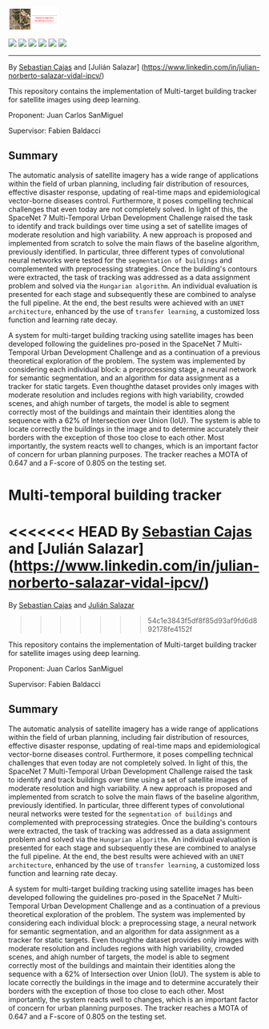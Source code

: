 <a href="https://github.com/sebasmos/Building.predictor"> 
 
    
<img src="./.github/TRDP.png" width="100"></a>
 

<p align="left">
    <a href="https://www.python.org/">
      <img src="https://img.shields.io/badge/Python-3.8-ff69b4.svg" /></a>
    <a href= "https://pytorch.org/">
      <img src="https://img.shields.io/badge/PyTorch-1.8-2BAF2B.svg" /></a>
    <a href= "https://github.com/zudi-lin/pytorch_connectomics/blob/master/LICENSE">
      <img src="https://img.shields.io/badge/License-MIT-blue.svg" /></a>
    <a href= "https://zudi-lin.github.io/pytorch_connectomics/build/html/index.html">
      <img src="https://img.shields.io/badge/Doc-Latest-2BAF2B.svg" /></a>
    <a href= "https://join.slack.com/t/pytorchconnectomics/shared_invite/zt-obufj5d1-v5_NndNS5yog8vhxy4L12w">
      <img src="https://img.shields.io/badge/Slack-Join-CC8899.svg" /></a>
    <a href= "https://arxiv.org/abs/2112.05754">
      <img src="https://img.shields.io/badge/arXiv-2112.05754-FF7F50.svg" /></a>
</p>

<hr/>


 

By [Sebastian Cajas](https://www.linkedin.com/in/sebasmos777/) and [Julián Salazar] (https://www.linkedin.com/in/julian-norberto-salazar-vidal-ipcv/)

This repository contains the implementation of Multi-target building tracker for satellite images using deep learning.
 
Proponent: Juan Carlos SanMiguel 

Supervisor: Fabien Baldacci

## Summary

The automatic analysis of satellite imagery has a wide range of applications within the field of urban planning, including fair distribution of resources, effective disaster response, updating of real-time maps and epidemiological vector-borne diseases control. Furthermore, it poses compelling technical challenges that even today are not completely solved. In light of this, the SpaceNet 7 Multi-Temporal Urban Development Challenge raised the task to identify and track buildings over time using a set of satellite images of moderate resolution and high variability. A new approach is proposed and implemented from scratch to solve the main flaws of the baseline algorithm, previously identified. In particular, three different types of convolutional neural networks were tested for the `segmentation of buildings` and complemented with preprocessing strategies. Once the building's contours were extracted, the task of tracking was addressed as a data assignment problem and solved via the `Hungarian algorithm`. An individual evaluation is presented for each stage and subsequently these are combined to analyse the full pipeline. At the end, the best results were achieved with an `UNET architecture`, enhanced by the use of `transfer learning`, a customized loss function and learning rate decay.

A  system  for  multi-target  building  tracking  using  satellite images  has  been  developed  following  the  guidelines  pro-posed in the SpaceNet 7 Multi-Temporal Urban Development Challenge  and  as  a  continuation  of  a  previous  theoretical exploration of the problem. The system was implemented by considering  each  individual  block:  a  preprocessing  stage,  a neural  network  for  semantic  segmentation,  and  an  algorithm for data assignment as a tracker for static targets. Even thoughthe dataset provides only images with moderate resolution and includes regions with high variability, crowded scenes, and ahigh number of targets, the model is able to segment correctly most  of  the  buildings  and  maintain  their  identities  along  the sequence with a 62% of Intersection over Union (IoU). The system is able to locate correctly the buildings in the image and to determine accurately their borders with the exception of those too close to each other. Most importantly, the system reacts well to changes, which is an important factor of concern for urban planning purposes. The tracker reaches a MOTA of 0.647 and a F-score of 0.805 on the testing set. 

#  Multi-temporal building tracker 

<<<<<<< HEAD
By [Sebastian Cajas](https://www.linkedin.com/in/sebasmos777/) and [Julián Salazar] (https://www.linkedin.com/in/julian-norberto-salazar-vidal-ipcv/)
=======
By [Sebastian Cajas](https://www.linkedin.com/in/sebasmos777/) and [Julián Salazar](https://www.linkedin.com/in/julian-norberto-salazar-vidal-ipcv/)
>>>>>>> 54c1e3843f5df8f85d93af9fd6d892178fe4152f

This repository contains the implementation of Multi-target building tracker for satellite images using deep learning.
 
Proponent: Juan Carlos SanMiguel 

Supervisor: Fabien Baldacci

## Summary

The automatic analysis of satellite imagery has a wide range of applications within the field of urban planning, including fair distribution of resources, effective disaster response, updating of real-time maps and epidemiological vector-borne diseases control. Furthermore, it poses compelling technical challenges that even today are not completely solved. In light of this, the SpaceNet 7 Multi-Temporal Urban Development Challenge raised the task to identify and track buildings over time using a set of satellite images of moderate resolution and high variability. A new approach is proposed and implemented from scratch to solve the main flaws of the baseline algorithm, previously identified. In particular, three different types of convolutional neural networks were tested for the `segmentation of buildings` and complemented with preprocessing strategies. Once the building's contours were extracted, the task of tracking was addressed as a data assignment problem and solved via the `Hungarian algorithm`. An individual evaluation is presented for each stage and subsequently these are combined to analyse the full pipeline. At the end, the best results were achieved with an `UNET architecture`, enhanced by the use of `transfer learning`, a customized loss function and learning rate decay.

A  system  for  multi-target  building  tracking  using  satellite images  has  been  developed  following  the  guidelines  pro-posed in the SpaceNet 7 Multi-Temporal Urban Development Challenge  and  as  a  continuation  of  a  previous  theoretical exploration of the problem. The system was implemented by considering  each  individual  block:  a  preprocessing  stage,  a neural  network  for  semantic  segmentation,  and  an  algorithm for data assignment as a tracker for static targets. Even thoughthe dataset provides only images with moderate resolution and includes regions with high variability, crowded scenes, and ahigh number of targets, the model is able to segment correctly most  of  the  buildings  and  maintain  their  identities  along  the sequence with a 62% of Intersection over Union (IoU). The system is able to locate correctly the buildings in the image and to determine accurately their borders with the exception of those too close to each other. Most importantly, the system reacts well to changes, which is an important factor of concern for urban planning purposes. The tracker reaches a MOTA of 0.647 and a F-score of 0.805 on the testing set. 
